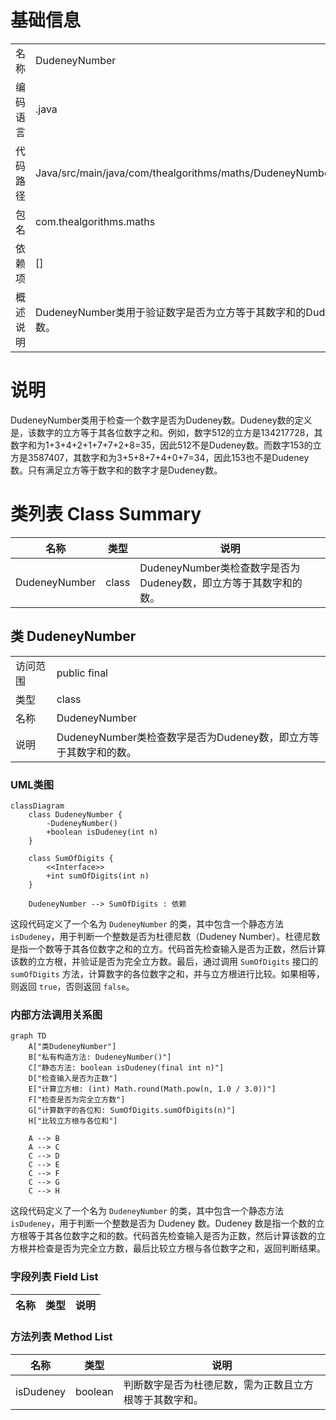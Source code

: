 # 基础信息

|      |      |
|------|------|
| 名称 | DudeneyNumber |
| 编码语言 | .java |
| 代码路径 | Java/src/main/java/com/thealgorithms/maths/DudeneyNumber.java |
| 包名 | com.thealgorithms.maths |
| 依赖项 | [] |
| 概述说明 | DudeneyNumber类用于验证数字是否为立方等于其数字和的Dudeney数。 |

# 说明

DudeneyNumber类用于检查一个数字是否为Dudeney数。Dudeney数的定义是，该数字的立方等于其各位数字之和。例如，数字512的立方是134217728，其数字和为1+3+4+2+1+7+7+2+8=35，因此512不是Dudeney数。而数字153的立方是3587407，其数字和为3+5+8+7+4+0+7=34，因此153也不是Dudeney数。只有满足立方等于数字和的数字才是Dudeney数。

# 类列表 Class Summary

| 名称   | 类型  | 说明 |
|-------|------|-------------|
| DudeneyNumber | class | DudeneyNumber类检查数字是否为Dudeney数，即立方等于其数字和的数。 |



## 类 DudeneyNumber

|      |      |
|------|------|
| 访问范围 | public final |
| 类型 | class |
| 名称 | DudeneyNumber |
| 说明 | DudeneyNumber类检查数字是否为Dudeney数，即立方等于其数字和的数。 |


### UML类图

```mermaid
classDiagram
    class DudeneyNumber {
        -DudeneyNumber()
        +boolean isDudeney(int n)
    }

    class SumOfDigits {
        <<Interface>>
        +int sumOfDigits(int n)
    }

    DudeneyNumber --> SumOfDigits : 依赖
```

这段代码定义了一个名为 `DudeneyNumber` 的类，其中包含一个静态方法 `isDudeney`，用于判断一个整数是否为杜德尼数（Dudeney Number）。杜德尼数是指一个数等于其各位数字之和的立方。代码首先检查输入是否为正数，然后计算该数的立方根，并验证是否为完全立方数。最后，通过调用 `SumOfDigits` 接口的 `sumOfDigits` 方法，计算数字的各位数字之和，并与立方根进行比较。如果相等，则返回 `true`，否则返回 `false`。


### 内部方法调用关系图

```mermaid
graph TD
    A["类DudeneyNumber"]
    B["私有构造方法: DudeneyNumber()"]
    C["静态方法: boolean isDudeney(final int n)"]
    D["检查输入是否为正数"]
    E["计算立方根: (int) Math.round(Math.pow(n, 1.0 / 3.0))"]
    F["检查是否为完全立方数"]
    G["计算数字的各位和: SumOfDigits.sumOfDigits(n)"]
    H["比较立方根与各位和"]

    A --> B
    A --> C
    C --> D
    C --> E
    C --> F
    C --> G
    C --> H
```

这段代码定义了一个名为 `DudeneyNumber` 的类，其中包含一个静态方法 `isDudeney`，用于判断一个整数是否为 Dudeney 数。Dudeney 数是指一个数的立方根等于其各位数字之和的数。代码首先检查输入是否为正数，然后计算该数的立方根并检查是否为完全立方数，最后比较立方根与各位数字之和，返回判断结果。

### 字段列表 Field List

| 名称  | 类型  | 说明 |
|-------|-------|------|

### 方法列表 Method List

| 名称  | 类型  | 说明 |
|-------|-------|------|
| isDudeney | boolean | 判断数字是否为杜德尼数，需为正数且立方根等于其数字和。 |




